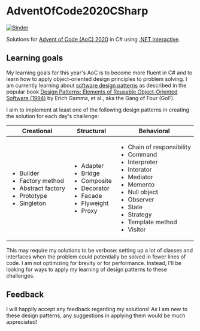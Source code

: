 # AdventOfCode2020CSharp
[![Binder](https://mybinder.org/badge_logo.svg)](https://mybinder.org/v2/gh/oddrationale/AdventOfCode2020CSharp/main?urlpath=lab)

Solutions for [Advent of Code (AoC) 2020](https://adventofcode.com/2020) in C# using [.NET Interactive](https://github.com/dotnet/interactive).

## Learning goals

My learning goals for this year's AoC is to become more fluent in C# and to learn how to apply object-oriented design principles to problem solving. I am currently learning about [software design patterns](https://en.wikipedia.org/wiki/Software_design_pattern) as described in the popular book [Design Patterns: Elements of Reusable Object-Oriented Software (1994)](https://en.wikipedia.org/wiki/Design_Patterns) by Erich Gamma, et al., aka the Gang of Four (GoF).

I aim to implement at least one of the following design patterns in creating the solution for each day's challenge:

<table>
    <thead>
        <tr>
            <th>Creational</th>
            <th>Structural</th>
            <th>Behavioral</th>
        </tr>
    </thead>
    <tbody>
        <tr>
            <td>
                <ul>
                    <li>Builder</li>
                    <li>Factory method</li>
                    <li>Abstract factory</li>
                    <li>Prototype</li>
                    <li>Singleton</li>
                </ul>
            </td>
            <td>
                <ul>
                    <li>Adapter</li>
                    <li>Bridge</li>
                    <li>Composite</li>
                    <li>Decorator</li>
                    <li>Facade</li>
                    <li>Flyweight</li>
                    <li>Proxy</li>
                </ul>
            </td>
            <td>
                <ul>
                    <li>Chain of responsibility</li>
                    <li>Command</li>
                    <li>Interpreter</li>
                    <li>Interator</li>
                    <li>Mediator</li>
                    <li>Memento</li>
                    <li>Null object</li>
                    <li>Observer</li>
                    <li>State</li>
                    <li>Strategy</li>
                    <li>Template method</li>
                    <li>Visitor</li>
                </ul>
            </td>
        </tr>
    </tbody>
</table>

This may require my solutions to be verbose: setting up a lot of classes and interfaces when the problem could potentially be solved in fewer lines of code. I am not optimizing for brevity or for performance. Instead, I'll be looking for ways to apply my learning of design patterns to these challenges.

## Feedback

I will happily accept any feedback regarding my solutions! As I am new to these design patterns, any suggestions in applying them would be much appreciated!
